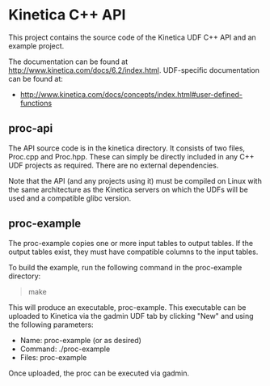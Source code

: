 Kinetica C++ API
================

This project contains the source code of the Kinetica UDF C++ API and an example
project.

The documentation can be found at http://www.kinetica.com/docs/6.2/index.html.
UDF-specific documentation can be found at:

*   http://www.kinetica.com/docs/concepts/index.html#user-defined-functions


proc-api
--------

The API source code is in the kinetica directory. It consists of two files,
Proc.cpp and Proc.hpp. These can simply be directly included in any C++
UDF projects as required. There are no external dependencies.

Note that the API (and any projects using it) must be compiled on Linux with
the same architecture as the Kinetica servers on which the UDFs will be used
and a compatible glibc version.


proc-example
------------

The proc-example copies one or more input tables to output tables. If the
output tables exist, they must have compatible columns to the input tables.


To build the example, run the following command in the proc-example directory:

> make


This will produce an executable, proc-example. This executable can be uploaded
to Kinetica via the gadmin UDF tab by clicking "New" and using the following
parameters:

*   Name: proc-example (or as desired)
*   Command: ./proc-example
*   Files: proc-example


Once uploaded, the proc can be executed via gadmin.
